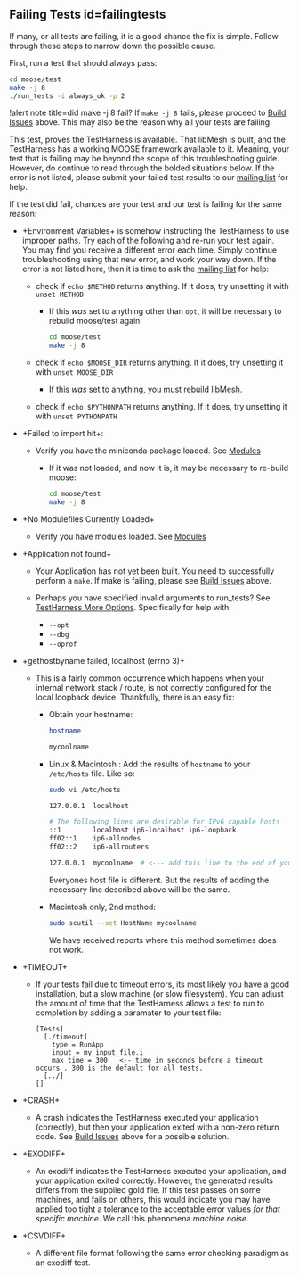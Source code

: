 ## Failing Tests id=failingtests

If many, or all tests are failing, it is a good chance the fix is simple. Follow through these steps to narrow down the possible cause.

First, run a test that should always pass:

```bash
cd moose/test
make -j 8
./run_tests -i always_ok -p 2
```

!alert note title=did make -j 8 fail?
If `make -j 8` fails, please proceed to [Build Issues](help/troubleshooting.md#buildissues) above. This may also be the reason why all your tests are failing.

This test, proves the TestHarness is available. That libMesh is built, and the TestHarness has a working MOOSE framework available to it. Meaning, your test that is failing may be beyond the scope of this troubleshooting guide. However, do continue to read through the bolded situations below. If the error is not listed, please submit your failed test results to our [mailing list](https://groups.google.com/forum/#!forum/moose-users) for help.

If the test did fail, chances are your test and our test is failing for the same reason:

- +Environment Variables+ is somehow instructing the TestHarness to use improper paths. Try each of the following and re-run your test again. You may find you receive a different error each time. Simply continue troubleshooting using that new error, and work your way down. If the error is not listed here, then it is time to ask the [mailing list](https://groups.google.com/forum/#!forum/moose-users) for help:

  - check if `echo $METHOD` returns anything. If it does, try unsetting it with `unset METHOD`

    - If this *was* set to anything other than `opt`, it will be necessary to rebuild moose/test again:

      ```bash
      cd moose/test
      make -j 8
      ```

  - check if `echo $MOOSE_DIR` returns anything. If it does, try unsetting it with `unset MOOSE_DIR`

    - If this *was* set to anything, you must rebuild [libMesh](help/troubleshooting.md#libmesh).

  - check if `echo $PYTHONPATH` returns anything. If it does, try unsetting it with `unset PYTHONPATH`

- +Failed to import hit+:

  - Verify you have the miniconda package loaded. See [Modules](help/troubleshooting.md#modules)

    - If it was not loaded, and now it is, it may be necessary to re-build moose:

      ```bash
      cd moose/test
      make -j 8
      ```

- +No Modulefiles Currently Loaded+

  - Verify you have modules loaded. See [Modules](help/troubleshooting.md#modules)

- +Application not found+

  - Your Application has not yet been built. You need to successfully perform a `make`. If make is failing, please see [Build Issues](help/troubleshooting.md#buildissues) above.
  - Perhaps you have specified invalid arguments to run_tests? See [TestHarness More Options](python/TestHarness.md#moreoptions). Specifically for help with:

    - `--opt`
    - `--dbg`
    - `--oprof`

- +gethostbyname failed, localhost (errno 3)+

  - This is a fairly common occurrence which happens when your internal network stack / route, is not correctly configured for the local loopback device. Thankfully, there is an easy fix:

    - Obtain your hostname:

      ```bash
      hostname

      mycoolname
      ```

    - Linux & Macintosh : Add the results of `hostname` to your `/etc/hosts` file. Like so:

      ```bash
      sudo vi /etc/hosts

      127.0.0.1  localhost

      # The following lines are desirable for IPv6 capable hosts
      ::1        localhost ip6-localhost ip6-loopback
      ff02::1    ip6-allnodes
      ff02::2    ip6-allrouters

      127.0.0.1  mycoolname  # <--- add this line to the end of your hosts file
      ```

      Everyones host file is different. But the results of adding the necessary line described above will be the same.

    - Macintosh only, 2nd method:

      ```bash
      sudo scutil --set HostName mycoolname
      ```

      We have received reports where this method sometimes does not work.

- +TIMEOUT+

  - If your tests fail due to timeout errors, its most likely you have a good installation, but a slow machine (or slow filesystem). You can adjust the amount of time that the TestHarness allows a test to run to completion by adding a paramater to your test file:

    ```pre
    [Tests]
      [./timeout]
        type = RunApp
        input = my_input_file.i
        max_time = 300   <-- time in seconds before a timeout occurs . 300 is the default for all tests.
      [../]
    []
    ```

- +CRASH+

  - A crash indicates the TestHarness executed your application (correctly), but then your application exited with a non-zero return code. See [Build Issues](help/troubleshooting.md#buildissues) above for a possible solution.

- +EXODIFF+

  - An exodiff indicates the TestHarness executed your application, and your application exited correctly. However, the generated results differs from the supplied gold file. If this test passes on some machines, and fails on others, this would indicate you may have applied too tight a tolerance to the acceptable error values *for that specific machine*. We call this phenomena *machine noise*.

- +CSVDIFF+

  - A different file format following the same error checking paradigm as an exodiff test.
